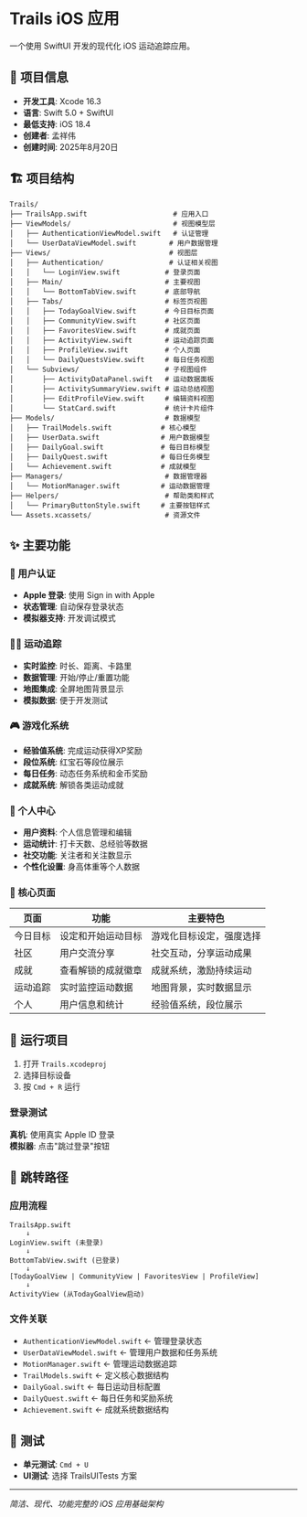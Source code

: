 # Trails iOS 应用

一个使用 SwiftUI 开发的现代化 iOS 运动追踪应用。

## 📱 项目信息

- **开发工具**: Xcode 16.3
- **语言**: Swift 5.0 + SwiftUI
- **最低支持**: iOS 18.4
- **创建者**: 孟祥伟
- **创建时间**: 2025年8月20日

## 🏗️ 项目结构

```
Trails/
├── TrailsApp.swift                     # 应用入口
├── ViewModels/                         # 视图模型层
│   ├── AuthenticationViewModel.swift   # 认证管理
│   └── UserDataViewModel.swift        # 用户数据管理
├── Views/                             # 视图层
│   ├── Authentication/                # 认证相关视图
│   │   └── LoginView.swift           # 登录页面
│   ├── Main/                         # 主要视图
│   │   └── BottomTabView.swift       # 底部导航
│   ├── Tabs/                         # 标签页视图
│   │   ├── TodayGoalView.swift       # 今日目标页面
│   │   ├── CommunityView.swift       # 社区页面
│   │   ├── FavoritesView.swift       # 成就页面
│   │   ├── ActivityView.swift        # 运动追踪页面
│   │   ├── ProfileView.swift         # 个人页面
│   │   └── DailyQuestsView.swift     # 每日任务视图
│   └── Subviews/                     # 子视图组件
│       ├── ActivityDataPanel.swift   # 运动数据面板
│       ├── ActivitySummaryView.swift # 运动总结视图
│       ├── EditProfileView.swift     # 编辑资料视图
│       └── StatCard.swift            # 统计卡片组件
├── Models/                           # 数据模型
│   ├── TrailModels.swift            # 核心模型
│   ├── UserData.swift               # 用户数据模型
│   ├── DailyGoal.swift              # 每日目标模型
│   ├── DailyQuest.swift             # 每日任务模型
│   └── Achievement.swift            # 成就模型
├── Managers/                         # 数据管理器
│   └── MotionManager.swift          # 运动数据管理
├── Helpers/                          # 帮助类和样式
│   └── PrimaryButtonStyle.swift     # 主要按钮样式
└── Assets.xcassets/                  # 资源文件
```

## ✨ 主要功能

### 🔐 用户认证
- **Apple 登录**: 使用 Sign in with Apple
- **状态管理**: 自动保存登录状态
- **模拟器支持**: 开发调试模式

### 🏃‍♂️ 运动追踪
- **实时监控**: 时长、距离、卡路里
- **数据管理**: 开始/停止/重置功能
- **地图集成**: 全屏地图背景显示
- **模拟数据**: 便于开发测试

### 🎮 游戏化系统
- **经验值系统**: 完成运动获得XP奖励
- **段位系统**: 红宝石等段位展示
- **每日任务**: 动态任务系统和金币奖励
- **成就系统**: 解锁各类运动成就

### 👤 个人中心
- **用户资料**: 个人信息管理和编辑
- **运动统计**: 打卡天数、总经验等数据
- **社交功能**: 关注者和关注数显示
- **个性化设置**: 身高体重等个人数据

### 📱 核心页面

| 页面 | 功能 | 主要特色 |
|------|------|---------|
| 今日目标 | 设定和开始运动目标 | 游戏化目标设定，强度选择 |
| 社区 | 用户交流分享 | 社交互动，分享运动成果 |
| 成就 | 查看解锁的成就徽章 | 成就系统，激励持续运动 |
| 运动追踪 | 实时监控运动数据 | 地图背景，实时数据显示 |
| 个人 | 用户信息和统计 | 经验值系统，段位展示 |

## 🚀 运行项目

1. 打开 `Trails.xcodeproj`
2. 选择目标设备
3. 按 `Cmd + R` 运行

### 登录测试

**真机**: 使用真实 Apple ID 登录  
**模拟器**: 点击"跳过登录"按钮

## 📂 跳转路径

### 应用流程
```
TrailsApp.swift 
    ↓
LoginView.swift (未登录)
    ↓
BottomTabView.swift (已登录)
    ↓
[TodayGoalView | CommunityView | FavoritesView | ProfileView]
    ↓
ActivityView (从TodayGoalView启动)
```

### 文件关联
- `AuthenticationViewModel.swift` ← 管理登录状态
- `UserDataViewModel.swift` ← 管理用户数据和任务系统
- `MotionManager.swift` ← 管理运动数据追踪
- `TrailModels.swift` ← 定义核心数据结构
- `DailyGoal.swift` ← 每日运动目标配置
- `DailyQuest.swift` ← 每日任务和奖励系统
- `Achievement.swift` ← 成就系统数据结构

## 🧪 测试

- **单元测试**: `Cmd + U`
- **UI测试**: 选择 TrailsUITests 方案

---

*简洁、现代、功能完整的 iOS 应用基础架构*